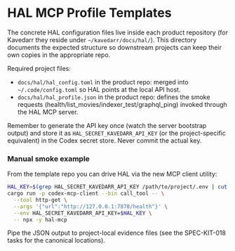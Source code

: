# HAL MCP Profile Templates

The concrete HAL configuration files live inside each product repository (for
Kavedarr they reside under `~/kavedarr/docs/hal/`). This directory documents the
expected structure so downstream projects can keep their own copies in the
appropriate repo.

Required project files:

- `docs/hal/hal_config.toml` in the product repo: merged into
  `~/.code/config.toml` so HAL points at the local API host.
- `docs/hal/hal_profile.json` in the product repo: defines the smoke requests
  (health/list_movies/indexer_test/graphql_ping) invoked through the HAL MCP
  server.

Remember to generate the API key once (watch the server bootstrap output) and
store it as `HAL_SECRET_KAVEDARR_API_KEY` (or the project-specific equivalent)
in the Codex secret store. Never commit the actual key.

### Manual smoke example

From the template repo you can drive HAL via the new MCP client utility:

```bash
HAL_KEY=$(grep HAL_SECRET_KAVEDARR_API_KEY /path/to/project/.env | cut -d"=" -f2 | tr -d "'\r\n")
cargo run -p codex-mcp-client --bin call_tool -- \
  --tool http-get \
  --args '{"url":"http://127.0.0.1:7878/health"}' \
  --env HAL_SECRET_KAVEDARR_API_KEY=$HAL_KEY \
  -- npx -y hal-mcp
```

Pipe the JSON output to project-local evidence files (see the SPEC-KIT-018 tasks
for the canonical locations).
